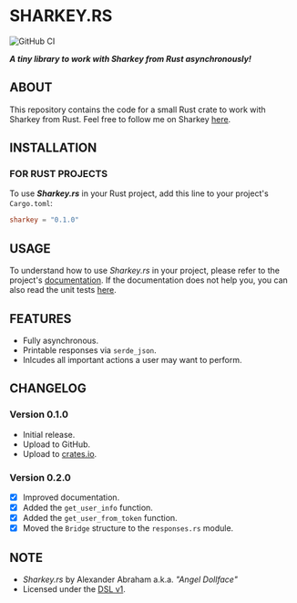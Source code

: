 # SHARKEY.RS

![GitHub CI](https://github.com/angeldollface/sharkey.rs/actions/workflows/rust.yml/badge.svg)

***A tiny library to work with Sharkey from Rust asynchronously!***

## ABOUT

This repository contains the code for a small Rust crate to work with Sharkey from Rust. Feel free to follow me on Sharkey [here](https://blahaj.zone/@angeldollface666).

## INSTALLATION

### FOR RUST PROJECTS

To use ***Sharkey.rs*** in your Rust project, add this line to your project's `Cargo.toml`:

```TOML
sharkey = "0.1.0"
```

## USAGE

To understand how to use *Sharkey.rs* in your project, please refer to the project's [documentation](https://docs.rs/sharkey/0.1.0). If the documentation does not help you, you can also read the unit tests [here](src/modules/tests.rs).

## FEATURES

- Fully asynchronous.
- Printable responses via `serde_json`.
- Inlcudes all important actions a user may want to perform.

## CHANGELOG

### Version 0.1.0

- Initial release.
- Upload to GitHub.
- Upload to [crates.io](https://crates.io/crates/sharkey).

### Version 0.2.0

- [x] Improved documentation.
- [x] Added the `get_user_info` function.
- [x] Added the `get_user_from_token` function.
- [x] Moved the `Bridge` structure to the `responses.rs` module.

## NOTE

- *Sharkey.rs* by Alexander Abraham a.k.a. *"Angel Dollface"*
- Licensed under the [DSL v1](https://github.com/angeldollface/doll-software-license).

